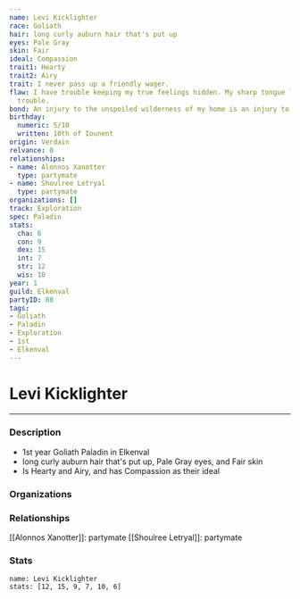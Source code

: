 ```yaml
---
name: Levi Kicklighter
race: Goliath
hair: long curly auburn hair that's put up
eyes: Pale Gray
skin: Fair
ideal: Compassion
trait1: Hearty
trait2: Airy
trait: I never pass up a friendly wager.
flaw: I have trouble keeping my true feelings hidden. My sharp tongue lands me in
  trouble.
bond: An injury to the unspoiled wilderness of my home is an injury to me.
birthday:
  numeric: 5/10
  written: 10th of Iounent
origin: Verdain
relvance: 0
relationships:
- name: Alonnos Xanotter
  type: partymate
- name: Shoulree Letryal
  type: partymate
organizations: []
track: Exploration
spec: Paladin
stats:
  cha: 6
  con: 9
  dex: 15
  int: 7
  str: 12
  wis: 10
year: 1
guild: Elkenval
partyID: 88
tags:
- Goliath
- Paladin
- Exploration
- 1st
- Elkenval
---
```

# Levi Kicklighter
---
### Description
- 1st year Goliath Paladin in Elkenval
- long curly auburn hair that's put up, Pale Gray eyes, and Fair skin
- Is Hearty and Airy, and has Compassion as their ideal

### Organizations
### Relationships
[[Alonnos Xanotter]]: partymate
[[Shoulree Letryal]]: partymate
### Stats
```statblock
name: Levi Kicklighter
stats: [12, 15, 9, 7, 10, 6]
```